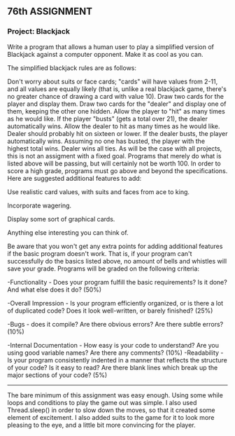 ## 76th ASSIGNMENT
### Project: Blackjack
Write a program that allows a human user to play a simplified version of Blackjack against a computer opponent. Make it as cool as you can.

The simplified blackjack rules are as follows:

Don't worry about suits or face cards; "cards" will have values from 2-11, and all values are equally likely (that is, unlike a real blackjack game, there's no greater chance of drawing a card with value 10).
Draw two cards for the player and display them.
Draw two cards for the "dealer" and display one of them, keeping the other one hidden.
Allow the player to "hit" as many times as he would like.
If the player "busts" (gets a total over 21), the dealer automatically wins.
Allow the dealer to hit as many times as he would like. Dealer should probably hit on sixteen or lower.
If the dealer busts, the player automatically wins.
Assuming no one has busted, the player with the highest total wins. Dealer wins all ties.
As will be the case with all projects, this is not an assigment with a fixed goal. Programs that merely do what is listed above will be passing, but will certainly not be worth 100. In order to score a high grade, programs must go above and beyond the specifications. Here are suggested additional features to add:

Use realistic card values, with suits and faces from ace to king.

Incorporate wagering.

Display some sort of graphical cards.

Anything else interesting you can think of.

Be aware that you won't get any extra points for adding additional features if the basic program doesn't work. That is, if your program can't successfully do the basics listed above, no amount of bells and whistles will save your grade. Programs will be graded on the following criteria:

-Functionality - Does your program fulfill the basic requirements? Is it done? And what else does it do? (50%)

-Overall Impression - Is your program efficiently organized, or is there a lot of duplicated code? Does it look well-written, or barely finished? (25%)

-Bugs - does it compile? Are there obvious errors? Are there subtle errors? (10%)

-Internal Documentation - How easy is your code to understand? Are you using good variable names? Are there any comments? (10%)
-Readability - Is your program consistently indented in a manner that reflects the structure of your code? Is it easy to read? Are there blank lines which break up the major sections of your code? (5%)

---

The bare minimum of this assignment was easy enough. Using some while loops and conditions to play the game out was simple. I also used Thread.sleep() in order to slow down the moves, so that it created some element of excitement.
I also added suits to the game for it to look more pleasing to the eye, and a little bit more convincing for the player.
